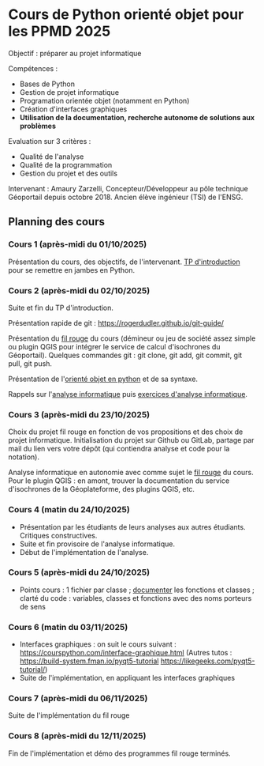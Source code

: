 # Cours de Python orienté objet pour les PPMD 2025

Objectif : préparer au projet informatique

Compétences :
 + Bases de Python
 + Gestion de projet informatique
 + Programation orientée objet (notamment en Python)
 + Création d'interfaces graphiques
 + **Utilisation de la documentation, recherche autonome de solutions aux problèmes**

Evaluation sur 3 critères :
 + Qualité de l'analyse
 + Qualité de la programmation
 + Gestion du projet et des outils

Intervenant :
Amaury Zarzelli, Concepteur/Développeur au pôle technique Géoportail depuis octobre 2018. Ancien élève ingénieur (TSI) de l'ENSG.

## Planning des cours

### Cours 1 (après-midi du 01/10/2025)
Présentation du cours, des objectifs, de l'intervenant.
[TP d'introduction](tp/intro.md) pour se remettre en jambes en Python.

### Cours 2 (après-midi du 02/10/2025)

Suite et fin du TP d'introduction.

Présentation rapide de git : https://rogerdudler.github.io/git-guide/

Présentation du [fil rouge](fil_rouge) du cours (démineur ou jeu de société assez simple ou plugin QGIS pour intégrer le service de calcul d'isochrones du Géoportail). Quelques commandes git : git clone, git add, git commit, git pull, git push.

Présentation de l'[orienté objet en python](supports_cours/Presentation_Python_objet.md) et de sa syntaxe.

Rappels sur l'[analyse informatique](supports_cours/Analyse_informatique_presentation.md) puis [exercices d'analyse informatique](supports_cours/Analyse_informatique_exercices.pdf).

### Cours 3 (après-midi du 23/10/2025)
Choix du projet fil rouge en fonction de vos propositions et des choix de projet informatique.  Initialisation du projet sur Github ou GitLab, partage par mail du lien vers votre dépôt (qui contiendra analyse et code pour la notation).  

Analyse informatique en autonomie avec comme sujet le [fil rouge](fil_rouge) du cours. Pour le plugin QGIS : en amont, trouver la documentation du service d'isochrones de la Géoplateforme, des plugins QGIS, etc.

### Cours 4 (matin du 24/10/2025)
- Présentation par les étudiants de leurs analyses aux autres étudiants. Critiques constructives.
- Suite et fin provisoire de l'analyse informatique.
- Début de l'implémentation de l'analyse.

### Cours 5 (après-midi du 24/10/2025)
- Points cours : 1 fichier par classe ; [documenter](fil_rouge/documentation_et_tests.md) les fonctions et classes ; clarté du code : variables, classes et fonctions avec des noms porteurs de sens

### Cours 6 (matin du 03/11/2025)
- Interfaces graphiques : on suit le cours suivant : https://courspython.com/interface-graphique.html (Autres tutos : https://build-system.fman.io/pyqt5-tutorial https://likegeeks.com/pyqt5-tutorial/)
- Suite de l'implémentation, en appliquant les interfaces graphiques

### Cours 7 (après-midi du 06/11/2025)
Suite de l'implémentation du fil rouge

### Cours 8 (après-midi du 12/11/2025)
Fin de l'implémentation et démo des programmes fil rouge terminés.
